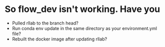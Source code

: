 # So flow_dev isn't working. Have you

- Pulled rllab to the branch head?
- Run conda env update in the same directory as your environment.yml file?
- Rebuilt the docker image after updating rllab?

